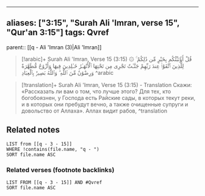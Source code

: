
---
aliases: ["3:15", "Surah Ali 'Imran, verse 15", "Qur'an 3:15"]
tags: Qvref
---

parent:: [[q - Ali 'Imran (3)|Ali 'Imran]]

> [!arabic]+ Surah Ali 'Imran, Verse 15 (3:15)
> <span class="quran-arabic">۞ قُلْ أَؤُنَبِّئُكُم بِخَيْرٍ مِّن ذَٰلِكُمْ ۚ لِلَّذِينَ ٱتَّقَوْا۟ عِندَ رَبِّهِمْ جَنَّـٰتٌ تَجْرِى مِن تَحْتِهَا ٱلْأَنْهَـٰرُ خَـٰلِدِينَ فِيهَا وَأَزْوَٰجٌ مُّطَهَّرَةٌ وَرِضْوَٰنٌ مِّنَ ٱللَّهِ ۗ وَٱللَّهُ بَصِيرٌۢ بِٱلْعِبَادِ</span>
^arabic

> [!translation]+ Surah Ali 'Imran, Verse 15 (3:15) - Translation
> Скажи: «Рассказать ли вам о том, что лучше этого? Для тех, кто богобоязнен, у Господа есть Райские сады, в которых текут реки, и в которых они пребудут вечно, а также очищенные супруги и довольство от Аллаха». Аллах видит рабов,
^translation



## Related notes
```dataview
LIST from [[q - 3 - 15]]
WHERE !contains(file.name, "q - ")
SORT file.name ASC
```

### Related verses (footnote backlinks)
```dataview
LIST FROM [[q - 3 - 15]] AND #Qvref
SORT file.name ASC
```

